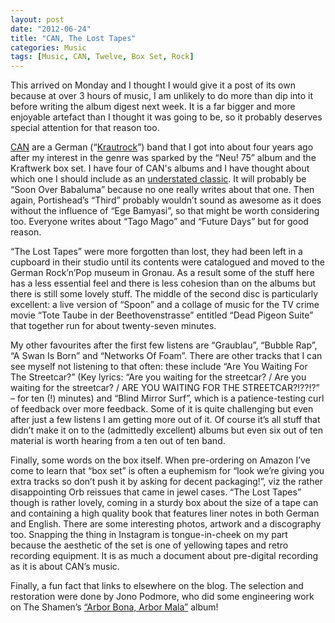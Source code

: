 ```yaml
---
layout: post
date: "2012-06-24"
title: "CAN, The Lost Tapes"
categories: Music
tags: [Music, CAN, Twelve, Box Set, Rock]
---
```


This arrived on Monday and I thought I would give it a post of its own because at over 3 hours of music, I am unlikely to do more than dip into it before writing the album digest next week. It is a far bigger and more enjoyable artefact than I thought it was going to be, so it probably deserves special attention for that reason too.

[CAN](http://en.wikipedia.org/wiki/Can_(band)) are a German (“[Krautrock](http://en.wikipedia.org/wiki/Krautrock)”) band that I got into about four years ago after my interest in the genre was sparked by the “Neu! 75” album and the Kraftwerk box set. I have four of CAN's albums and I have thought about which one I should include as an [understated classic](understated-classics). It will probably be “Soon Over Babaluma” because no one really writes about that one. Then again, Portishead’s “Third” probably wouldn’t sound as awesome as it does without the influence of “Ege Bamyasi”, so that might be worth considering too. Everyone writes about “Tago Mago” and “Future Days” but for good reason.

“The Lost Tapes” were more forgotten than lost, they had been left in a cupboard in their studio until its contents were catalogued and moved to the German Rock’n’Pop museum in Gronau. As a result some of the stuff here has a less essential feel and there is less cohesion than on the albums but there is still some lovely stuff. The middle of the second disc is particularly excellent: a live version of “Spoon” and a collage of music for the TV crime movie “Tote Taube in der Beethovenstrasse” entitled “Dead Pigeon Suite” that together run for about twenty-seven minutes.

My other favourites after the first few listens are “Graublau”, “Bubble Rap”, “A Swan Is Born” and “Networks Of Foam”. There are other tracks that I can see myself not listening to that often: these include “Are You Waiting For The Streetcar?” (Key lyrics: “Are you waiting for the streetcar? / Are you waiting for the streetcar? / ARE YOU WAITING FOR THE STREETCAR?!??!?” – for ten (!) minutes) and “Blind Mirror Surf”, which is a patience-testing curl of feedback over more feedback. Some of it is quite challenging but even after just a few listens I am getting more out of it. Of course it’s all stuff that didn’t make it on to the (admittedly excellent) albums but even six out of ten material is worth hearing from a ten out of ten band.

Finally, some words on the box itself. When pre-ordering on Amazon I’ve come to learn that “box set” is often a euphemism for “look we’re giving you extra tracks so don’t push it by asking for decent packaging!”, viz the rather disappointing Orb reissues that came in jewel cases. “The Lost Tapes” though is rather lovely, coming in a sturdy box about the size of a tape can and containing a high quality book that features liner notes in both German and English. There are some interesting photos, artwork and a discography too. Snapping the thing in Instagram is tongue-in-cheek on my part because the aesthetic of the set is one of yellowing tapes and retro recording equipment. It is as much a document about pre-digital recording as it is about CAN’s music.

Finally, a fun fact that links to elsewhere on the blog. The selection and restoration were done by Jono Podmore, who did some engineering work on The Shamen’s [“Arbor Bona, Arbor Mala”](uc6) album!
